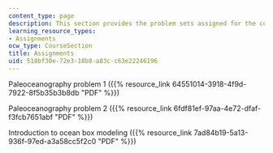 ```yaml
---
content_type: page
description: This section provides the problem sets assigned for the course.
learning_resource_types:
- Assignments
ocw_type: CourseSection
title: Assignments
uid: 518bf30e-72e3-18b8-a83c-c63e22246196
---
```


Paleoceanography problem 1 ({{% resource_link 64551014-3918-4f9d-7922-8f5b35b3b8db "PDF" %}})

Paleoceanography problem 2 ({{% resource_link 6fdf81ef-97aa-4e72-dfaf-f3fcb7651abf "PDF" %}})

Introduction to ocean box modeling ({{% resource_link 7ad84b19-5a13-936f-97ed-a3a58cc5f2c0 "PDF" %}})